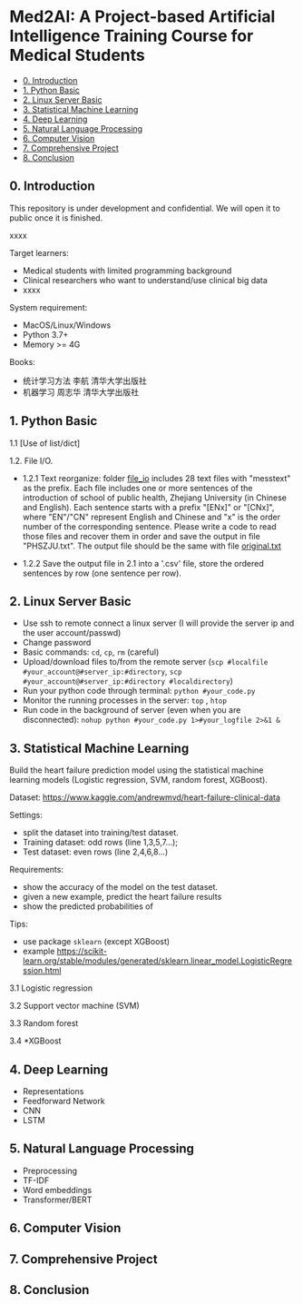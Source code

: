 # Med2AI: A Project-based Artificial Intelligence Training Course for Medical Students

* [0. Introduction](#0-Introduction)
* [1. Python Basic](#1-Python-Basic)
* [2. Linux Server Basic](#2-Linux-Server-Basic)
* [3. Statistical Machine Learning](#3-Statistical-Machine-Learning)
* [4. Deep Learning](#4-Deep-Learning)
* [5. Natural Language Processing](#5-Natural-Language-Processing)
* [6. Computer Vision](#6-Computer-Vision)
* [7. Comprehensive Project](#7-Comprehensive-Project)
* [8. Conclusion](#8-Conclusion)

## 0. Introduction

This repository is under development and confidential. We will open it to public once it is finished.

xxxx

Target learners:

* Medical students with limited programming background
* Clinical researchers who want to understand/use clinical big data
* xxxx

System requirement:

* MacOS/Linux/Windows
* Python 3.7+
* Memory >= 4G

Books:

* 统计学习方法 李航 清华大学出版社
* 机器学习  周志华  清华大学出版社

## 1. Python Basic

1.1 [Use of list/dict]



1.2. File I/O. 

* 1.2.1 Text reorganize: folder [file_io](data/file_io) includes 28 text files with "messtext" as the prefix. Each file includes one or more sentences of the introduction of school of public health, Zhejiang University (in Chinese and English). Each sentence starts with a prefix "[ENx]" or "[CNx]", where "EN"/"CN" represent English and Chinese and "x" is the order number of the corresponding sentence. Please write a code to read those files and recover them in order and save the output in file "PHSZJU.txt". The output file should be the same with file [original.txt](data/file_io/original.txt)

* 1.2.2 Save the output file in 2.1 into a '.csv' file, store the ordered sentences by row (one sentence per row).


## 2. Linux Server Basic

* Use ssh to remote connect a linux server (I will provide the server ip and the user account/passwd)
* Change password 
* Basic commands: `cd`, `cp`, `rm` (careful)
* Upload/download files to/from the remote server (`scp #localfile #your_account@#server_ip:#directory`, `scp #your_account@#server_ip:#directory #localdirectory`)
* Run your python code through terminal: `python #your_code.py`
* Monitor the running processes in the server: `top` , `htop`
* Run code in the background of server (even when you are disconnected): `nohup python #your_code.py 1>#your_logfile 2>&1 &` 


## 3. Statistical Machine Learning

Build the heart failure prediction model using the statistical machine learning models (Logistic regression, SVM, random forest, XGBoost).  

Dataset: https://www.kaggle.com/andrewmvd/heart-failure-clinical-data

Settings: 
* split the dataset into training/test dataset. 
* Training dataset: odd rows (line 1,3,5,7...); 
* Test dataset: even rows (line 2,4,6,8...) 

Requirements: 
* show the accuracy of the model on the test dataset.
* given a new example, predict the heart failure results
* show the predicted probabilities of 

Tips: 
* use package `sklearn` (except XGBoost)
* example https://scikit-learn.org/stable/modules/generated/sklearn.linear_model.LogisticRegression.html

3.1 Logistic regression

3.2 Support vector machine (SVM)

3.3 Random forest

3.4 *XGBoost

## 4. Deep Learning

* Representations
* Feedforward Network
* CNN
* LSTM

## 5. Natural Language Processing

* Preprocessing
* TF-IDF
* Word embeddings
* Transformer/BERT

## 6. Computer Vision



## 7. Comprehensive Project


## 8. Conclusion